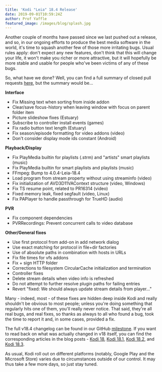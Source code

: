 ```yaml
---
title: 'Kodi "Leia" 18.4 Release'
date: 2019-09-01T10:59:24Z
author: Prof Yaffle
featured_image: /images/blog/splash.jpg
---
```

Another couple of months have passed since we last pushed out a release, and so, in our ongoing efforts to produce the best media software in the world, it's time to squash another few of those more irritating bugs. Usual rules apply: don't expect any new features, don't think that this will change your life, it won't make you richer or more attractive, but it will hopefully be more stable and usable for people who've been victims of any of these bugs.

 So, what have we done? Well, you can find a full summary of closed pull requests [here](https://github.com/xbmc/xbmc/pulls?page=1&q=is%3Apr+sort%3Aupdated-desc+milestone%3A%22Leia+18.4%22+label%3A%22v18+Leia%22), but the summary would be...

 **Interface**

 
 * Fix Missing text when sorting from inside addon
 * Clear/save focus-history when leaving window with focus on parent folder item
 * Picture slideshow fixes (Estuary)
 * Subscribe to controller install events (games)
 * Fix radio button text length (Estuary)
 * Fix season/episode formatting for video addons (video)
 * Don't consider display mode ids constant (Android)
 
 **Playback/Display**

 
 * Fix PlayMedia builtin for playlists (.strm) and "artists" smart playlists (music)
 * Fix PlayMedia builtin for smart playlists and playlists (music)
 * FFmpeg: Bump to 4.0.4-Leia-18.4
 * Load program from stream property without using streaminfo (video)
 * Fix initialization of AVD3D11VAContext structure (video, Windows)
 * Fix TS resume point, related to PR16314 (video)
 * Fixed memory leak, fixed segfault (video, Linux)
 * Fix PAPlayer to handle passthrough for TrueHD (audio)
 
 **PVR**

 
 * Fix component dependencies
 * PVRRecordings: Prevent concurrent calls to video database
 
 **Other/General fixes**

 
 * Use first protocol from add-on in add network dialog
 * Use exact matching for protocol in file+dir factories
 * Use of absolute paths in combination with hosts in URLs
 * Fix file times for vfs addons
 * Fix + sign HTTP folder
 * Corrections to filesystem CircularCache initialization and termination
 * Controller fixes
 * Delete stream details when video info is refreshed
 * Do not attempt to further resolve plugin paths for failing entries
 * Revert "fixed: We should always update stream details from player..."
 
 Many - indeed, most - of these fixes are hidden deep inside Kodi and really shouldn't be obvious to most people; unless you're doing something that regularly hits one of them, you'll really never notice. That said, they're all real bugs, and real fixes, so thanks as always to all who found a bug, took the time to report it and, in some cases, provided a fix.

 The full v18.4 changelog can be found in our GitHub [milestone](https://github.com/xbmc/xbmc/compare/18.3-Leia...18.4-Leia). If you want to read back on what was actually changed in v18 itself, you can find the corresponding articles in the blog posts - [Kodi 18](https://kodi.tv/article/kodi-180), [Kodi 18.1](https://kodi.tv/article/kodi-v181-leia-rc1), [Kodi 18.2](https://kodi.tv/article/kodi-leia-182-release), and [Kodi 18.3](https://kodi.tv/article/kodi-leia-183-release).

 As usual, Kodi roll out on different platforms (notably, Google Play and the Microsoft Store) varies due to circumstances outside of our control. It may thus take a few more days, so just stay tuned.

 